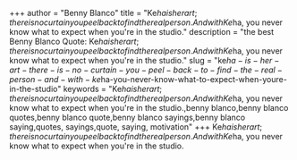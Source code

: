 +++
author = "Benny Blanco"
title = "Ke$ha is her art; there is no curtain you peel back to find the real person. And with Ke$ha, you never know what to expect when you're in the studio."
description = "the best Benny Blanco Quote: Ke$ha is her art; there is no curtain you peel back to find the real person. And with Ke$ha, you never know what to expect when you're in the studio."
slug = "ke$ha-is-her-art-there-is-no-curtain-you-peel-back-to-find-the-real-person-and-with-ke$ha-you-never-know-what-to-expect-when-youre-in-the-studio"
keywords = "Ke$ha is her art; there is no curtain you peel back to find the real person. And with Ke$ha, you never know what to expect when you're in the studio.,benny blanco,benny blanco quotes,benny blanco quote,benny blanco sayings,benny blanco saying,quotes, sayings,quote, saying, motivation"
+++
Ke$ha is her art; there is no curtain you peel back to find the real person. And with Ke$ha, you never know what to expect when you're in the studio.

